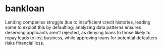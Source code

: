 # bankloan
Lending companies struggle due to insufficient credit histories,
leading some to exploit this by defaulting;
analyzing data patterns ensures deserving applicants aren't rejected, 
as denying loans to those likely to repay leads to lost business,
while approving loans for potential defaulters risks financial loss.
